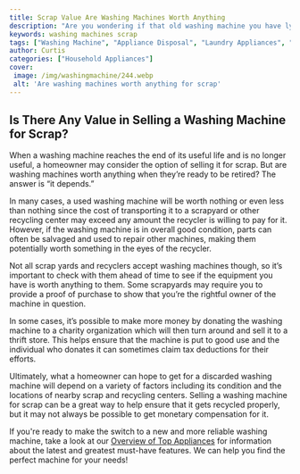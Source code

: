 ```yaml
---
title: Scrap Value Are Washing Machines Worth Anything
description: "Are you wondering if that old washing machine you have lying around has any scrap value Learn how you can sell it for money"
keywords: washing machines scrap
tags: ["Washing Machine", "Appliance Disposal", "Laundry Appliances", "Clean Appliance"]
author: Curtis
categories: ["Household Appliances"]
cover: 
 image: /img/washingmachine/244.webp
 alt: 'Are washing machines worth anything for scrap'
---
```

## Is There Any Value in Selling a Washing Machine for Scrap?
When a washing machine reaches the end of its useful life and is no longer useful, a homeowner may consider the option of selling it for scrap. But are washing machines worth anything when they’re ready to be retired? The answer is “it depends.” 

In many cases, a used washing machine will be worth nothing or even less than nothing since the cost of transporting it to a scrapyard or other recycling center may exceed any amount the recycler is willing to pay for it. However, if the washing machine is in overall good condition, parts can often be salvaged and used to repair other machines, making them potentially worth something in the eyes of the recycler. 

Not all scrap yards and recyclers accept washing machines though, so it’s important to check with them ahead of time to see if the equipment you have is worth anything to them. Some scrapyards may require you to provide a proof of purchase to show that you’re the rightful owner of the machine in question.

In some cases, it’s possible to make more money by donating the washing machine to a charity organization which will then turn around and sell it to a thrift store. This helps ensure that the machine is put to good use and the individual who donates it can sometimes claim tax deductions for their efforts.

Ultimately, what a homeowner can hope to get for a discarded washing machine will depend on a variety of factors including its condition and the locations of nearby scrap and recycling centers. Selling a washing machine for scrap can be a great way to help ensure that it gets recycled properly, but it may not always be possible to get monetary compensation for it.

If you're ready to make the switch to a new and more reliable washing machine, take a look at our [Overview of Top Appliances](./pages/appliance-overview) for information about the latest and greatest must-have features. We can help you find the perfect machine for your needs!
